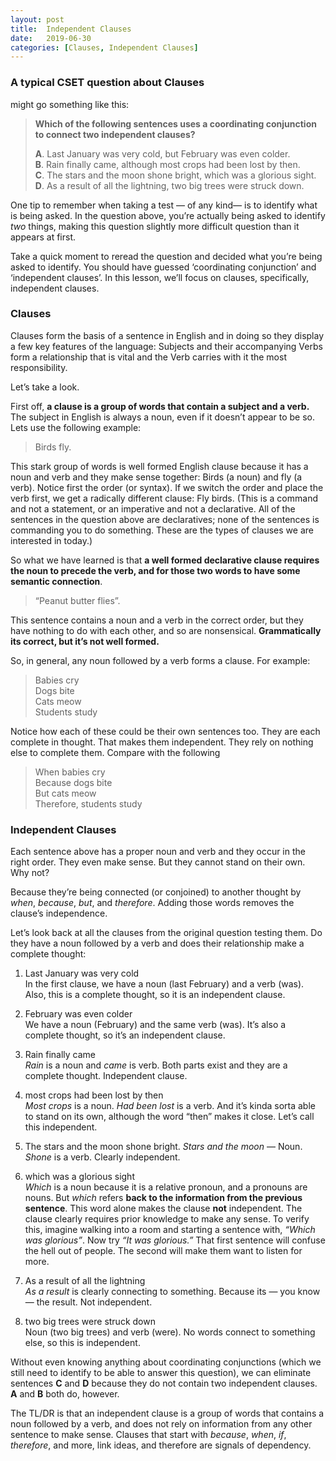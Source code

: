 ```yaml
---
layout: post
title:  Independent Clauses 
date:   2019-06-30
categories: [Clauses, Independent Clauses] 
---  
```



### A typical CSET question about Clauses  
might go something like this:  

> **Which of the following sentences uses a coordinating conjunction to connect two independent clauses?**  
> 
>**A**. Last January was very cold, but February was even colder.  
>**B**. Rain finally came, although most crops had been lost by then.  
>**C**. The stars and the moon shone bright, which was a glorious sight.  
>**D**. As a result of all the lightning, two big trees were struck down.  

One tip to remember when taking a test — of any kind— is to identify what is being asked. In the question above, you’re actually being asked to identify *two* things, making this question slightly more difficult question than it appears at first.

Take a quick moment to reread the question and decided what you’re being asked to identify. You should have guessed ‘coordinating conjunction’ and ‘independent clauses’. In this lesson, we’ll focus on clauses, specifically, independent clauses. 

### Clauses 
Clauses form the basis of a sentence in English and in doing so they display a few key features of the language: Subjects and their accompanying Verbs form a relationship that is vital and the Verb carries with it the most responsibility. 

Let’s take a look.

First off, **a clause is a group of words that contain a subject and a verb.** The subject in English is always a noun, even if it doesn’t appear to be so. Lets use the following example:

> Birds fly.

This stark group of words is well formed English clause because it has a noun and verb and they make sense together: Birds (a noun) and fly (a verb). Notice first the order (or syntax). If we switch the order and place the verb first, we get a radically different clause: Fly birds. (This is a command and not a statement, or an imperative and not a declarative. All of the sentences in the question above are declaratives; none of the sentences is commanding you to do something. These are the types of clauses we are interested in today.) 

So what we have learned is that **a well formed declarative clause requires the noun to precede the verb, and for those two words to have some semantic connection**. 
>“Peanut butter flies”. 

This sentence contains a noun and a verb in the correct order, but they have nothing to do with each other, and so are nonsensical. **Grammatically its correct, but it’s not well formed.**

So, in general, any noun followed by a verb forms a clause. For example:

> Babies cry  
> Dogs bite  
> Cats meow  
> Students study  

Notice how each of these could be their own sentences too. They are each complete in thought. That makes them independent. They rely on nothing else to complete them. Compare with the following  

> When babies cry    
> Because dogs bite    
> But cats meow    
> Therefore, students study    

### Independent Clauses
Each sentence above has a proper noun and verb and they occur in the right order. They even make sense. But they cannot stand on their own. Why not?

Because they’re being connected (or conjoined) to another thought by *when*, *because*, *but*, and *therefore*. Adding those words removes the clause’s independence.  

Let’s look back at all the clauses from the original question testing them. Do they have a noun followed by a verb and does their relationship make a complete thought:


1. Last January was very cold   
In the first clause, we have a noun (last February) and a verb (was). Also, this is a complete thought, so it is an independent clause.
2. February was even colder    
We have a noun (February) and the same verb (was). It’s also a complete thought, so it’s an independent clause.

3. Rain finally came  
*Rain* is a noun and *came* is verb. Both parts exist and they are a complete thought. Independent clause.
4. most crops had been lost by then    
*Most crops* is a noun. *Had been lost* is a verb. And it’s kinda sorta able to stand on its own, although the word “then” makes it close. Let’s call this independent.

5. The stars and the moon shone bright. 
*Stars and the moon* — Noun. *Shone* is a verb. Clearly independent.
6. which was a glorious sight    \
*Which* is a noun because it is a relative pronoun, and a pronouns are nouns. But *which* refers **back to the information from the previous sentence**. This word alone makes the clause **not** independent. The clause clearly requires prior knowledge to make any sense. To verify this, imagine walking into a room and starting a sentence with, *“Which was glorious”*. Now try *“It was glorious.”* That first sentence will confuse the hell out of people. The second will make them want to listen for more.

7. As a result of all the lightning  
*As a result* is clearly connecting to something. Because its — you know — the result. Not independent. 
8. two big trees were struck down  
Noun (two big trees) and verb (were). No words connect to something else, so this is independent. 


Without even knowing anything about coordinating conjunctions (which we still need to identify to be able to answer this question), we can eliminate sentences **C** and **D** because they do not contain two independent clauses. **A** and **B** both do, however.

The TL/DR is that an independent clause is a group of words that contains a noun followed by a verb, and does not rely on information from any other sentence to make sense. Clauses that start with *because*, *when*, *if*, *therefore*, and more, link ideas, and therefore are signals of dependency. 




